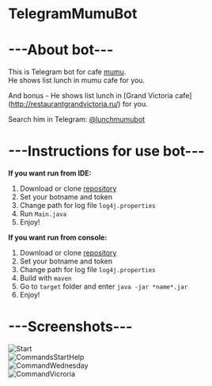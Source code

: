 # TelegramMumuBot

---About bot---
=====================
This is Telegram bot for cafe [mumu](http://cafemumu.ru). <br/>
He shows list lunch in mumu cafe for you.

And bonus - He shows list lunch in [Grand Victoria cafe] (http://restaurantgrandvictoria.ru/) for you.

Search him in Telegram: [@lunchmumubot](https://telegram.me/lunchmumubot)

---Instructions for use bot---
=====================

**If you want run from IDE:**

1. Download or clone [repository](https://github.com/schepach/TelegramMumuBot.git)
2. Set your botname and token
3. Change path for log file `log4j.properties`
4. Run `Main.java`
5. Enjoy!

**If you want run from console:**

1. Download or clone [repository](https://github.com/schepach/TelegramMumuBot.git)
2. Set your botname and token
3. Change path for log file `log4j.properties`
4. Build with `maven`
5. Go to `target` folder and enter `java -jar *name*.jar`
6. Enjoy!

---Screenshots---
=====================

![Start](https://www.dropbox.com/s/hney2y7z4jxsrnf/StartWindow.jpg?dl=0) <br/>
![CommandsStartHelp](https://www.dropbox.com/s/eqznw1x2u15fo9x/start%3Ahelp.png?dl=0) <br/>
![CommandWednesday](https://www.dropbox.com/s/ey63ifmduyweka7/wednesday.png?dl=0) <br/>
![CommandVicroria](https://www.dropbox.com/s/ic9e1a4uzkige53/victoria.png?dl=0) <br/>

